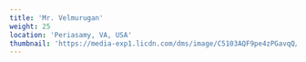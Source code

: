 ```yaml
---
title: 'Mr. Velmurugan'
weight: 25
location: 'Periasamy, VA, USA'
thumbnail: 'https://media-exp1.licdn.com/dms/image/C5103AQF9pe4zPGavqQ/profile-displayphoto-shrink_800_800/0/1516313248164?e=1630540800&v=beta&t=IsvPX7AaieRKgBqCgJAwMwuPSLMRC9XJixi_yw6a2nY'
---
```

